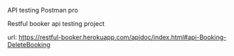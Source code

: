  API testing Postman pro
 
 Restful booker api testing project
 
 url: 
 https://restful-booker.herokuapp.com/apidoc/index.html#api-Booking-DeleteBooking
 
 
